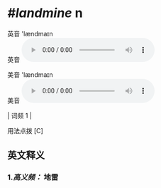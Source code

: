 # ***\#landmine*** n
英音 'lændmaɪn  
英音
<audio src="./media/landmine-B.aac" controls="controls"></audio>

美音 'lændmaɪn  
美音
<audio src="./media/landmine.aac" controls="controls"></audio>



| 词频 1 |  

用法点拨  [C]

英文释义
---
### 1.*高义频：* **地雷**  


